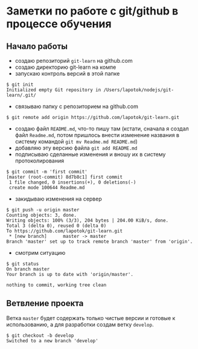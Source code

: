 # Заметки по работе с git/github в процессе обучения

## Начало работы

+ создаю репозиторий `git-learn` на github.com
+ создаю директорию git-learn на компе
+ запускаю контроль версий в этой папке

```
$ git init
Initialized empty Git repository in /Users/lapotok/nodejs/git-learn/.git/
```

+ связываю папку с репозиторием на github.com 

```
$ git remote add origin https://github.com/lapotok/git-learn.git
```
+ создаю файл `README.md`, что-то пишу там (кстати, сначала я создал файл `Readme.md`, потом пришлось внести изменение названия в систему командой `git mv Readme.md README.md`)
+ добавляю эту версию файла `git add README.md`
+ подписываю сделанные изменения и вношу их в систему протоколирования

```
$ git commit -m 'first commit'
[master (root-commit) 8d7b8c1] first commit
 1 file changed, 0 insertions(+), 0 deletions(-)
 create mode 100644 Readme.md
```

+ закидываю изменения  на сервер

```
$ git push -u origin master
Counting objects: 3, done.
Writing objects: 100% (3/3), 204 bytes | 204.00 KiB/s, done.
Total 3 (delta 0), reused 0 (delta 0)
To https://github.com/lapotok/git-learn.git
 * [new branch]      master -> master
Branch 'master' set up to track remote branch 'master' from 'origin'.
```

+ смотрим ситуацию

```
$ git status
On branch master
Your branch is up to date with 'origin/master'.

nothing to commit, working tree clean
```

## Ветвление проекта

Ветка `master` будет содержать только чистые версии и готовые к использованию, а для разработки создам ветку `develop`.

```
$ git checkout -b develop
Switched to a new branch 'develop'
```